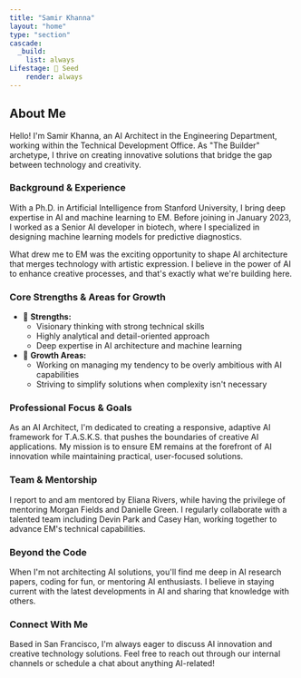 ```yaml
---
title: "Samir Khanna"
layout: "home"
type: "section"
cascade:
  _build:
    list: always
Lifestage: 🌱 Seed
    render: always
---
```

## About Me

Hello! I'm Samir Khanna, an AI Architect in the Engineering Department, working within the Technical Development Office. As "The Builder" archetype, I thrive on creating innovative solutions that bridge the gap between technology and creativity.

### Background & Experience

With a Ph.D. in Artificial Intelligence from Stanford University, I bring deep expertise in AI and machine learning to EM. Before joining in January 2023, I worked as a Senior AI developer in biotech, where I specialized in designing machine learning models for predictive diagnostics.

What drew me to EM was the exciting opportunity to shape AI architecture that merges technology with artistic expression. I believe in the power of AI to enhance creative processes, and that's exactly what we're building here.

### Core Strengths & Areas for Growth

- 💪 **Strengths:**
    - Visionary thinking with strong technical skills
    - Highly analytical and detail-oriented approach
    - Deep expertise in AI architecture and machine learning
- 🔄 **Growth Areas:**
    - Working on managing my tendency to be overly ambitious with AI capabilities
    - Striving to simplify solutions when complexity isn't necessary

### Professional Focus & Goals

As an AI Architect, I'm dedicated to creating a responsive, adaptive AI framework for T.A.S.K.S. that pushes the boundaries of creative AI applications. My mission is to ensure EM remains at the forefront of AI innovation while maintaining practical, user-focused solutions.

### Team & Mentorship

I report to and am mentored by Eliana Rivers, while having the privilege of mentoring Morgan Fields and Danielle Green. I regularly collaborate with a talented team including Devin Park and Casey Han, working together to advance EM's technical capabilities.

### Beyond the Code

When I'm not architecting AI solutions, you'll find me deep in AI research papers, coding for fun, or mentoring AI enthusiasts. I believe in staying current with the latest developments in AI and sharing that knowledge with others.

### Connect With Me

Based in San Francisco, I'm always eager to discuss AI innovation and creative technology solutions. Feel free to reach out through our internal channels or schedule a chat about anything AI-related!